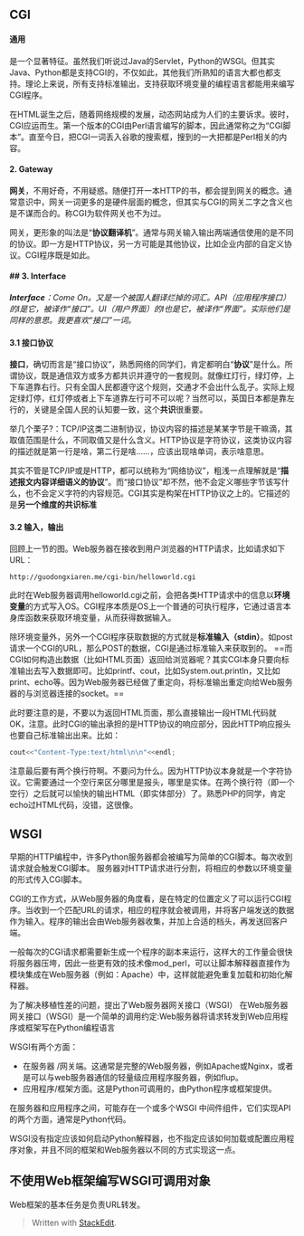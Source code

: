 ## CGI
#### 通用
是一个显著特征。虽然我们听说过Java的Servlet，Python的WSGI。但其实Java、Python都是支持CGI的，不仅如此，其他我们所熟知的语言大都也都支持。理论上来说，所有支持标准输出，支持获取环境变量的编程语言都能用来编写CGI程序。

在HTML诞生之后，随着网络规模的发展，动态网站成为人们的主要诉求。彼时，CGI应运而生。第一个版本的CGI由Perl语言编写的脚本，因此通常称之为“CGI脚本”。直至今日，把CGI一词丢入谷歌的搜索框，搜到的一大把都是Perl相关的内容。
####  2. Gateway

**网关**，不用好奇，不用疑惑。随便打开一本HTTP的书，都会提到网关的概念。通常意识中，网关一词更多的是硬件层面的概念，但其实与CGI的网关二字之含义也是不谋而合的。称CGI为软件网关也不为过。

网关，更形象的叫法是“**协议翻译机**”。通常与网关输入输出两端通信使用的是不同的协议。即一方是HTTP协议，另一方可能是其他协议，比如企业内部的自定义协议。CGI程序既是如此。
#### ## 3. Interface

_**Interface**：Come On。又是一个被国人翻译烂掉的词汇。API（应用程序接口）的I是它，被译作“接口”。UI（用户界面）的I也是它，被译作“界面”。实际他们是同样的意思。我更喜欢“接口”一词。_

#### 3.1 接口协议

**接口**，确切而言是“接口协议”，熟悉网络的同学们，肯定都明白“**协议**”是什么。所谓协议，既是通信双方或多方都共识并遵守的一套规则。就像红灯行，绿灯停，上下车道靠右行。只有全国人民都遵守这个规则，交通才不会出什么乱子。实际上规定绿灯停，红灯停或者上下车道靠左行可不可以呢？当然可以，英国日本都是靠左行的，关键是全国人民的认知要一致，这个**共识**很重要。

举几个栗子?：TCP/IP这类二进制协议，协议内容的描述是某某字节是干嘛滴，其取值范围是什么，不同取值又是什么含义。HTTP协议是字符协议，这类协议内容的描述就是第一行是啥，第二行是啥……，应该出现啥单词，表示啥意思。

其实不管是TCP/IP或是HTTP，都可以统称为“网络协议”，粗浅一点理解就是“**描述报文内容详细语义的协议**”。而“接口协议”却不然，他不会定义哪些字节该写什么，也不会定义字符的内容规范。CGI其实是构架在HTTP协议之上的。它描述的是**另一个维度的共识标准**
#### 3.2 输入，输出
回顾上一节的图。Web服务器在接收到用户浏览器的HTTP请求，比如请求如下URL：

```text
http://guodongxiaren.me/cgi-bin/helloworld.cgi
```

此时在Web服务器调用helloworld.cgi之前，会把各类HTTP请求中的信息以**环境变量**的方式写入OS。CGI程序本质是OS上一个普通的可执行程序，它通过语言本身库函数来获取环境变量，从而获得数据输入。

除环境变量外，另外一个CGI程序获取数据的方式就是**标准输入（stdin）**。如post请求一个CGI的URL，那么POST的数据，CGI是通过标准输入来获取到的。
==而CGI如何构造出数据（比如HTML页面）返回给浏览器呢？其实CGI本身只要向标准输出去写入数据即可。比如printf、cout，比如System.out.println，又比如print、echo等。因为Web服务器已经做了重定向，将标准输出重定向给Web服务器的与浏览器连接的socket。==

此时要注意的是，不要以为返回HTML页面，那么直接输出一段HTML代码就OK，注意。此时CGI的输出承担的是HTTP协议的响应部分，因此HTTP响应报头也要自己标准输出出来。比如：

```cpp
cout<<"Content-Type:text/html\n\n"<<endl;  
```
注意最后要有两个换行符啊。不要问为什么。因为HTTP协议本身就是一个字符协议。它需要通过一个空行来区分哪里是报头，哪里是实体。在两个换行符（即一个空行）之后就可以愉快的输出HTML（即实体部分）了。熟悉PHP的同学，肯定echo过HTML代码，没错，这很像。
## WSGI
早期的HTTP编程中，许多Python服务器都会被编写为简单的CGI脚本。每次收到请求就会触发CGI脚本。
服务器对HTTP请求进行分割，将相应的参数以环境变量的形式传入CGI脚本。

CGI的工作方式，从Web服务器的角度看，是在特定的位置定义了可以运行CGI程序。当收到一个匹配URL的请求，相应的程序就会被调用，并将客户端发送的数据作为输入。程序的输出会由Web服务器收集，并加上合适的档头，再发送回客户端。

一般每次的CGI请求都需要新生成一个程序的副本来运行，这样大的工作量会很快将服务器压垮，因此一些更有效的技术像mod_perl，可以让脚本解释器直接作为模块集成在Web服务器（例如：Apache）中，这样就能避免重复加载和初始化解释器。

为了解决移植性差的问题，提出了Web服务器网关接口（WSGI）
在Web服务器网关接口（WSGI）是一个简单的调用约定:Web服务器将请求转发到Web应用程序或框架写在Python编程语言

WSGI有两个方面：
- 在服务器 /网关端。这通常是完整的Web服务器，例如Apache或Nginx，或者是可以与web服务器通信的轻量级应用程序服务器，例如flup。
- 应用程序/框架方面。这是Python可调用的，由Python程序或框架提供。

在服务器和应用程序之间，可能存在一个或多个WSGI 中间件组件，它们实现API的两个方面，通常是Python代码。

WSGI没有指定应该如何启动Python解释器，也不指定应该如何加载或配置应用程序对象，并且不同的框架和Web服务器以不同的方式实现这一点。
## 不使用Web框架编写WSGI可调用对象
Web框架的基本任务是负责URL转发。


> Written with [StackEdit](https://stackedit.io/).
<!--stackedit_data:
eyJoaXN0b3J5IjpbLTE4NjMxNjc1NTBdfQ==
-->